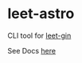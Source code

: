 # leet-astro

CLI tool for <a href="https://github.com/usama-tariq1/leet-gin"> leet-gin </a>

See Docs <a href="https://github.com/usama-tariq1/leet-gin"> here </a> 

